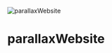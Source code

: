 ![parallaxWebsite](https://github.com/esraelif/parallaxWebsite/blob/main/assets/paral.gif)
# parallaxWebsite
